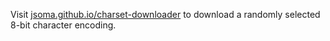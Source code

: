 Visit [jsoma.github.io/charset-downloader](https://jsoma.github.io/charset-downloader) to download a randomly selected 8-bit character encoding.